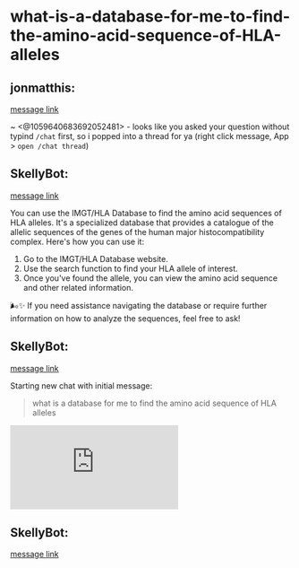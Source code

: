 # what-is-a-database-for-me-to-find-the-amino-acid-sequence-of-HLA-alleles

## **jonmatthis**:

 [message link](https://discord.com/channels/1194766712680222800/1213604376896217098/1213604807382798407) 

 ~ <@1059640683692052481> - looks like you asked your question without typind `/chat` first, so i popped into a thread for ya (right click message, App > `open /chat thread`)

## **SkellyBot**:

 [message link](https://discord.com/channels/1194766712680222800/1213604376896217098/1213604388854173789) 

 You can use the IMGT/HLA Database to find the amino acid sequences of HLA alleles. It's a specialized database that provides a catalogue of the allelic sequences of the genes of the human major histocompatibility complex. Here's how you can use it:

1. Go to the IMGT/HLA Database website.
2. Use the search function to find your HLA allele of interest.
3. Once you've found the allele, you can view the amino acid sequence and other related information.

🌬️✨ If you need assistance navigating the database or require further information on how to analyze the sequences, feel free to ask!

## **SkellyBot**:

 [message link](https://discord.com/channels/1194766712680222800/1213604376896217098/1213604380365033573) 

 Starting new chat with initial message:

> what is a database for me to find the amino acid sequence of HLA alleles

![chat-1213604376896217098.json](https://cdn.discordapp.com/attachments/1213604376896217098/1213604406931755098/chat-1213604376896217098.json?ex=6611c3ae&is=65ff4eae&hm=6d9cb0f3b1cdadecfdbcf214efb3a903df9132eb7b52b4c1103a9ecc10040a3d&)

## **SkellyBot**:

 [message link](https://discord.com/channels/1194766712680222800/1213604376896217098/1213604378242715729) 

 

